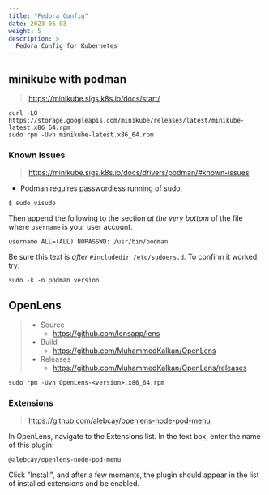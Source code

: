 ```yaml
---
title: "Fedora Config"
date: 2023-06-03
weight: 5
description: >
  Fedora Config for Kubernetes
---
```


## minikube with podman
> https://minikube.sigs.k8s.io/docs/start/

```shell
curl -LO https://storage.googleapis.com/minikube/releases/latest/minikube-latest.x86_64.rpm
sudo rpm -Uvh minikube-latest.x86_64.rpm
```

### Known Issues
> https://minikube.sigs.k8s.io/docs/drivers/podman/#known-issues

- Podman requires passwordless running of sudo.
```shell
$ sudo visudo
```

Then append the following to the section *at the very bottom* of the file where `username` is your user account.
```shell
username ALL=(ALL) NOPASSWD: /usr/bin/podman
```

Be sure this text is *after* `#includedir /etc/sudoers.d`. To confirm it worked, try:
```shell
sudo -k -n podman version
```

## OpenLens
> * Source
>   * https://github.com/lensapp/lens
> * Build
>   * https://github.com/MuhammedKalkan/OpenLens
> * Releases
>   * https://github.com/MuhammedKalkan/OpenLens/releases

```shell
sudo rpm -Uvh OpenLens-<version>.x86_64.rpm 
```

### Extensions
> https://github.com/alebcay/openlens-node-pod-menu


In OpenLens, navigate to the Extensions list. In the text box, enter the name of this plugin:

```
@alebcay/openlens-node-pod-menu
```

Click "Install", and after a few moments, the plugin should appear in the list of installed extensions and be enabled.